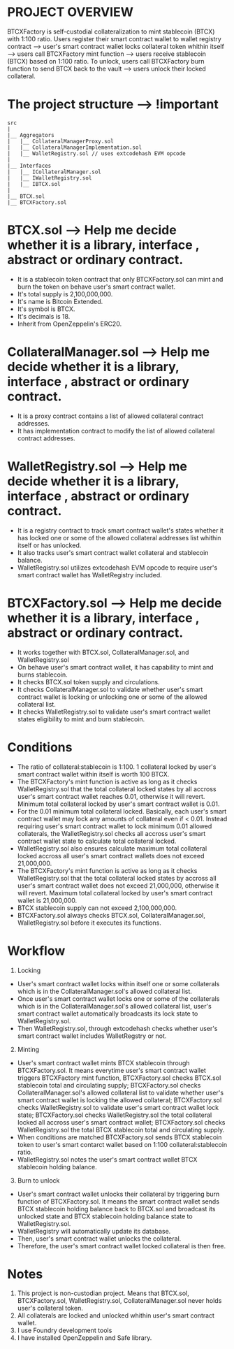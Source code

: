 # PROJECT OVERVIEW
BTCXFactory is self-custodial collateralization to mint stablecoin (BTCX) with 1:100 ratio.
Users register their smart contract wallet to wallet registry contract --> user's smart contract wallet locks collateral token whithin itself --> users call BTCXFactory mint function --> users receive stablecoin (BTCX) based on 1:100 ratio. To unlock, users call BTCXFactory burn function to send BTCX back to the vault --> users unlock their locked collateral.

# The project structure --> !important
```
src
|
|__ Aggregators   
|   |__ CollateralManagerProxy.sol
|   |__ CollateralManagerImplementation.sol
|   |__ WalletRegistry.sol // uses extcodehash EVM opcode
|
|__ Interfaces
|   |__ ICollateralManager.sol
|   |__ IWalletRegistry.sol
|   |__ IBTCX.sol
|
|__ BTCX.sol
|__ BTCXFactory.sol
```

# BTCX.sol --> Help me decide whether it is a library, interface , abstract or ordinary contract.
- It is a stablecoin token contract that only BTCXFactory.sol can mint and burn the token on behave user's smart contract wallet.
- It's total supply is 2,100,000,000.
- It's name is Bitcoin Extended.
- It's symbol is BTCX.
- It's decimals is 18.
- Inherit from OpenZeppelin's ERC20.

# CollateralManager.sol --> Help me decide whether it is a library, interface , abstract or ordinary contract.
- It is a proxy contract contains a list of allowed collateral contract addresses.
- It has implementation contract to modify the list of allowed collateral contract addresses.

# WalletRegistry.sol --> Help me decide whether it is a library, interface , abstract or ordinary contract.
- It is a registry contract to track smart contract wallet's states whether it has locked one or some of the allowed collateral addresses list whithin itself or has unlocked.
- It also tracks user's smart contract wallet collateral and stablecoin balance.
- WalletRegistry.sol utilizes extcodehash EVM opcode to require user's smart contract wallet has WalletRegistry included.

# BTCXFactory.sol --> Help me decide whether it is a library, interface , abstract or ordinary contract.
- It works together with BTCX.sol, CollateralManager.sol, and WalletRegistry.sol
- On behave user's smart contract wallet, it has capability to mint and burns stablecoin.
- It checks BTCX.sol token supply and circulations.
- It checks CollateralManager.sol to validate whether user's smart contract wallet is locking or unlocking one or some of the allowed collateral list.
- It checks WalletRegistry.sol to validate user's smart contract wallet states eligibility to mint and burn stablecoin.

# Conditions
- The ratio of collateral:stablecoin is 1:100. 1 collateral locked by user's smart contract wallet within itself is worth 100 BTCX.
- The BTCXFactory's mint function is active as long as it checks WalletRegistry.sol that the total collateral locked states by all accross user's smart contract wallet reaches 0.01, otherwise it will revert. Minimum total collateral locked by user's smart contract wallet is 0.01.
- For the 0.01 minimum total collateral locked. Basically, each user's smart contract wallet may lock any amounts of collateral even if < 0.01. Instead requiring user's smart contract wallet to lock minimum 0.01 allowed collaterals, the WalletRegistry.sol checks all accross user's smart contract wallet state to calculate total collateral locked.
- WalletRegistry.sol also ensures calculate maximum total collateral locked accross all user's smart contract wallets does not exceed 21,000,000.
- The BTCXFactory's mint function is active as long as it checks WalletRegistry.sol that the total collateral locked states by accross all user's smart contract wallet does not exceed 21,000,000, otherwise it will revert. Maximum total collateral locked by user's smart contract wallet is 21,000,000.
- BTCX stablecoin supply can not exceed 2,100,000,000.
- BTCXFactory.sol always checks BTCX.sol, CollateralManager.sol, WalletRegistry.sol before it executes its functions.

# Workflow
1. Locking
- User's smart contract wallet locks within itself one or some collaterals which is in the CollateralManager.sol's allowed collateral list.
- Once user's smart contract wallet locks one or some of the collaterals which is in the CollateralManager.sol's allowed collateral list, user's smart contract wallet automatically broadcasts its lock state to WalletRegistry.sol.
- Then WalletRegistry.sol, through extcodehash checks whether user's smart contract wallet includes WalletRegstry or not.

2. Minting
- User's smart contract wallet mints BTCX stablecoin through BTCXFactory.sol. It means everytime user's smart contract wallet triggers BTCXFactory mint function, BTCXFactory.sol checks BTCX.sol stablecoin total and circulating supply; BTCXFactory.sol checks CollateralManager.sol's allowed collateral list to validate whether user's smart contract wallet is locking the allowed collateral; BTCXFactory.sol checks WalletRegistry.sol to validate user's smart contract wallet lock state; BTCXFactory.sol checks WalletRegistry.sol the total collateral locked all accross user's smart contract wallet; BTCXFactory.sol checks WalletRegistry.sol the total BTCX stablecoin total and circulating supply.
- When conditions are matched BTCXFactory.sol sends BTCX stablecoin token to user's smart contarct wallet based on 1:100 collateral:stablecoin ratio.
- WalletRegistry.sol notes the user's smart contract wallet BTCX stablecoin holding balance.

3. Burn to unlock
- User's smart contract wallet unlocks their collateral by triggering burn function of BTCXFactory.sol. It means the smart contract wallet sends BTCX stablecoin holding balance back to BTCX.sol and broadcast its unlocked state and BTCX stablecoin holding balance state to WalletRegistry.sol.
- WalletRegistry will automatically update its database.
- Then, user's smart contract wallet unlocks the collateral.
- Therefore, the user's smart contract wallet locked collateral is then free.

# Notes
1. This project is non-custodian project. Means that BTCX.sol, BTCXFactory.sol, WalletRegistry.sol, CollateralManager.sol never holds user's collateral token.
2. All collaterals are locked and unlocked whithin user's smart contract wallet.
3. I use Foundry development tools
4. I have installed OpenZeppelin and Safe library.